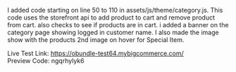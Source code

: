 I added code starting on line 50 to 110 in assets/js/theme/category.js. This code uses the storefront api to add product to cart and remove product from cart. also checks to see if products are in cart. i added a banner on the category page showing logged in customer name. I also made the image show with the products 2nd image on hover for Special Item.

Live Test Link: https://obundle-test64.mybigcommerce.com/
<br>
Preview Code: ngqrhylyk6
